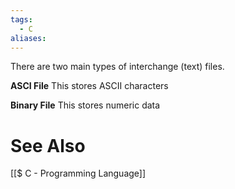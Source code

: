 ```yaml
---
tags:
  - C
aliases:
---
```

There are two main types of interchange (text) files.

**ASCI File**
This stores ASCII characters

**Binary File**
This stores numeric data


# See Also
[[$ C - Programming Language]]